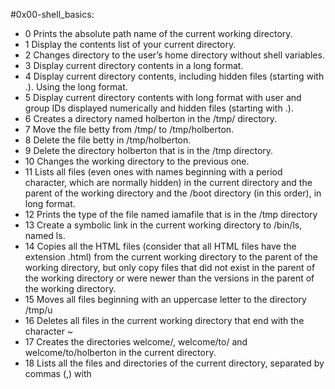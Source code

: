 #0x00-shell_basics:

- 0   Prints the absolute path name of the current working directory.
- 1   Display the contents list of your current directory.
- 2  Changes directory to the user’s home directory without shell variables.
- 3  Display current directory contents in a long format.
- 4  Display current directory contents, including hidden files (starting with .). Using the long format.
- 5  Display current directory contents with long format with user and group IDs displayed numerically and hidden files (starting with .).
- 6  Creates a directory named holberton in the /tmp/ directory.
- 7  Move the file betty from /tmp/ to /tmp/holberton.
- 8  Delete the file betty in /tmp/holberton.
- 9  Delete the directory holberton that is in the /tmp directory.
- 10  Changes the working directory to the previous one.
- 11  Lists all files (even ones with names beginning with a period character, which are normally hidden) in the current directory and the parent of the working directory and the /boot directory (in this order), in long format.
- 12  Prints the type of the file named iamafile that is in the /tmp directory
- 13  Create a symbolic link in the current working directory to /bin/ls, named ls.
- 14  Copies all the HTML files (consider that all HTML files have the extension .html) from the current working directory to the parent of the working directory, but only copy files that did not exist in the parent of the working directory or were newer than the versions in the parent of the working directory.
- 15  Moves all files beginning with an uppercase letter to the directory /tmp/u
- 16  Deletes all files in the current working directory that end with the character ~
- 17  Creates the directories welcome/, welcome/to/ and welcome/to/holberton in the current directory.
- 18  Lists all the files and directories of the current directory, separated by commas (,) with
